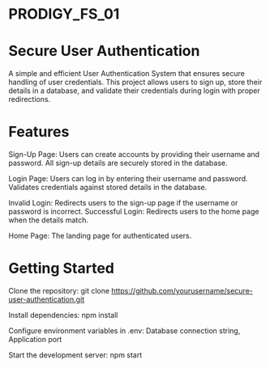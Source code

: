 # PRODIGY_FS_01


# Secure User Authentication 
A simple and efficient User Authentication System that ensures secure handling of user credentials. This project allows users to sign up, store their details in a database, and validate their credentials during login with proper redirections.


# Features

Sign-Up Page:
Users can create accounts by providing their username and password.
All sign-up details are securely stored in the database.


Login Page:
Users can log in by entering their username and password.
Validates credentials against stored details in the database.


Invalid Login: Redirects users to the sign-up page if the username or password is incorrect.
Successful Login: Redirects users to the home page when the details match.


Home Page:
The landing page for authenticated users.


# Getting Started

Clone the repository:
git clone https://github.com/yourusername/secure-user-authentication.git  


Install dependencies:
npm install  


Configure environment variables in .env:
Database connection string,
Application port


Start the development server:
npm start  
